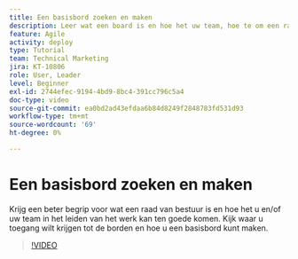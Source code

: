```yaml
---
title: Een basisbord zoeken en maken
description: Leer wat een board is en hoe het uw team, hoe te om een raad te vinden, en hoe te om te creëren zelf ten goede komt.
feature: Agile
activity: deploy
type: Tutorial
team: Technical Marketing
jira: KT-10806
role: User, Leader
level: Beginner
exl-id: 2744efec-9194-4bd9-8bc4-391cc796c5a4
doc-type: video
source-git-commit: ea0bd2ad43efdaa6b84d8249f2848783fd531d93
workflow-type: tm+mt
source-wordcount: '69'
ht-degree: 0%

---
```


# Een basisbord zoeken en maken

Krijg een beter begrip voor wat een raad van bestuur is en hoe het u en/of uw team in het leiden van het werk kan ten goede komen. Kijk waar u toegang wilt krijgen tot de borden en hoe u een basisbord kunt maken.

>[!VIDEO](https://video.tv.adobe.com/v/346548/?quality=12&learn=on)
